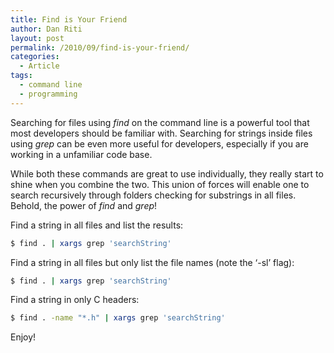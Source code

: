```yaml
---
title: Find is Your Friend
author: Dan Riti
layout: post
permalink: /2010/09/find-is-your-friend/
categories:
  - Article
tags:
  - command line
  - programming
---
```

Searching for files using *find* on the command line is a powerful tool that most developers should be familiar with. Searching for strings inside files using *grep* can be even more useful for developers, especially if you are working in a unfamiliar code base.

While both these commands are great to use individually, they really start to shine when you combine the two. This union of forces will enable one to search recursively through folders checking for substrings in all files. Behold, the power of *find* and *grep*!

Find a string in all files and list the results:

```bash
$ find . | xargs grep 'searchString'
```

Find a string in all files but only list the file names (note the &#8216;-sl&#8217; flag):

```bash
$ find . | xargs grep 'searchString'
```

Find a string in only C headers:

```bash
$ find . -name "*.h" | xargs grep 'searchString'
```

Enjoy!
